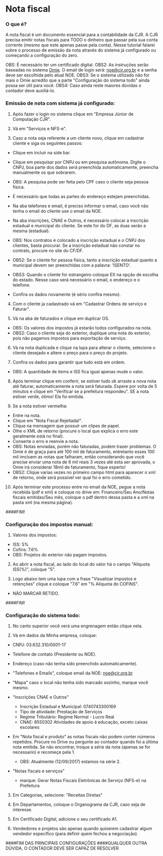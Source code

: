 # Nota fiscal

### O que é?
A nota fiscal é um documento essencial para a contabilidade da CJR. A CJR precisa emitir notas fiscais para TODO o dinheiro que passar pela sua conta corrente (mesmo que este apenas passe pela conta). Nesse tutorial falarei sobre o processo de emissão da nota através do sistema já configurado ou começando a configuração do zero.

OBS: É necessário ter um certificado digital.
OBS2: As instruções serão baseadas no sistema [Omie](https://app.omie.com.br/login/). O email de login será: noe@cjr.org.br e a senha deve ser escolhida pelo atual NOE.
OBS3: Se o sistema utilizado não for mais o Omie acredito que a parte "Configuração do sistema todo" ainda possa ser útil para você.
OBS4: Caso ainda reste maiores dúvidas o contador deve auxiliá-lo.

### Emissão de nota com  sistema já configurado:
1) Após fazer o login no sistema clique em "Empresa Júnior de Computação CJR".

2) Vá em "Serviços e NFS-e".

3) Caso a nota seja referente a um cliente novo, clique em cadastrar cliente e siga os seguintes passos:

- Clique em incluir na side bar.
- Clique em pesquisar por CNPJ ou em pesquisa autônoma. Digite o CNPJ, boa parte dos dados será preenchida automaticamente, preencha manualmente os que sobrarem.

- OBS: A pesquisa pode ser feita pelo CPF caso o cliente seja pessoa física.

- É necessário que todas as partes do endereço estejam preenchidas.
- Na aba telefones e email, é preciso informar o email, caso você não tenha o email do cliente use o email da NOE.
- Na aba inscrições, CNAE e Outros, é necessário colocar a inscrição estadual e municipal do cliente. Se este for do DF, as duas serão a mesma (estadual).

- OBS: Nos contratos é colocado a inscrição estadual e o CNPJ dos clientes, basta procurar. Se a inscrição estadual não constar no contrato, procure no site do CF/DF.

- OBS2: Se o cliente for pessoa física, tanto a inscrição estadual quanto a municipal devem ser preenchidas com a palavra: 'ISENTO'.

- OBS3: Quando o cliente for estrangeiro coloque EX na opção de escolha do estado. Nesse caso será necessário o email, o endereço e o telefone.

- Confira os dados novamente (é sério confira mesmo).

4) Com o cliente ja cadastrado vá em "Cadastrar Ordens de serviço e Faturar".

5) Vá na aba de faturados e clique em duplicar OS.
- OBS: Os valores dos impostos já estarão todos configurados na nota.
- OBS2: Caso o cliente seja do exterior, duplique uma nota do exterior, pois não pagamos impostos para exportação de serviço. 

6) Vá na nota duplicada e clique na lupa para alterar o cliente, selecione o cliente desejado e altere o preço para o preço do projeto.

7) Confira os dados para garantir que tudo está em ordem.
- OBS: A quantidade de items e ISS fica igual apenas mude o valor.

8) Após terminar clique em conferir, se estiver tudo ok arraste a nova nota até faturar, automaticamente a nota será faturada. Espere por volta de 5 minutos e clique em "Verificar se a prefeitura respondeu". SE a nota estiver verde, ótimo! Ela foi emitida.

9) Se a nota estiver vermelha:
- Entre na nota.
- Clique em "Nota Fiscal Rejeitada!".
- Clique na mensagem que possuir um clipes de papel.
- Olhe o XML de retorno (procure o local que explica o erro este geralmente está no final).
- Conserte o erro e reenvie a nota.
- OBS: Notas enviadas, porém não faturadas, podem trazer problemas. O Omie é de graça para até 100 mil de faturamento, entretanto esses 100 mil imcluem as notas que falharam, então considerando que você precise enviar uma nota de 6 mil reais 3 vezes até esta ser aprovada, o Omie irá considerar 18mil de faturamento, fique esperto!
- OBS2: Clique varias vezes no primeiro campo html para aparecer o xml de retorno, onde será possível ver qual foi o erro cometido.


10) Após terminar este processo entre no email da NOE, pegue a nota recebida (pdf e xml) e coloque no drive em:
Financeiro/Seu Ano/Notas fiscais emitidas/Seu mês, coloque o pdf dentro dessa pasta e a xml na pasta xml (na mesma página).

####FIM!

### Configuração dos impostos manual:

1) Valores dos impostos:
- ISS: 5%
- Cofins: 7.6%
- OBS: Projetos do exterior não pagam impostos.

2) Ao abrir a nota fiscal, ao lado do local do valor há o campo "Alíquota ISS(%)", coloque "5".

3) Logo abaixo tem uma lupa com a frase "Visualizar impostos e retenções" clique e coloque "7.6" em "% Alíquota do COFINS".
- NÃO MARCAR RETIDO.

####FIM!


### Configuração do sistema todo:

1) No canto superior você verá uma engrenagem então clique nela.

2) Vá em dados da Minha empresa, coloque:
- CNPJ: 03.632.310/0001-17
- Telefone de contato (Presidente ou NOE).
- Endereço (caso não tenha sido preenchido automaticamente).
- "Telefones e Emails", coloque email da NOE: noe@cjr.org.br
- "Mapa" caso o local não tenha sido marcado sozinho, marque você mesmo.
- "Inscrições CNAE e Outros"
	- Inscrição Estadual e Municipal: 0740743300169
	- Tipo de atividade: Prestação de Serviços
	- Regime Tributário: Regime Normal - Lucro Real
	- CNAE: 8550302 Atividades de apoio á educação, exceto caixas escolares

- Em "Nota fiscal e produto" as notas fiscais não podem conter números repetidos. Procure no Drive ou pergunte ao contador quando foi a última nota emitida. Se não encontrar, troque a série da nota (apenas se for necessario) e recomeçe pela 1.
	- OBS: Atualmente (12/09/2017) estamos na série 2.

- "Notas fiscais e serviços"
	- marque: Gerar Notas Fiscais Eletrônicas de Serviço (NFS-e) na Prefeitura

3) Em Categorias, selecione: "Receitas Diretas"

4) Em Departamentos, coloque o Organograma da CJR, caso seja de interesse.

5) Em Certificado Digital, adicione o seu certificado A1.

6) Vendedores e projetos são apenas quando quiserem cadastrar algum vendedor específico (para definir quem fechou a negociação).

####FIM DAS PRINCIPAIS CONFIGURAÇÕES
####QUALQUER OUTRA DÚVIDA, O CONTADOR DEVE SER CAPAZ DE RESOLVER
